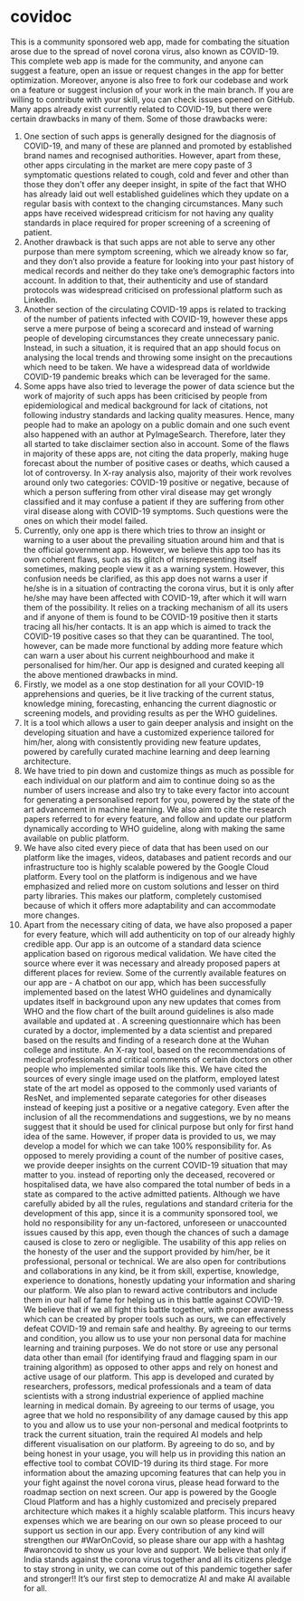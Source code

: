 
# covidoc
This is a community sponsored web app, made for combating the situation arose due to the spread of novel corona virus, also known as COVID-19. This complete web app is made for the community, and anyone can suggest a feature, open an issue or request changes in the app for better optimization. Moreover, anyone is also free to fork our codebase and work on a feature or suggest inclusion of your work in the main branch. If you are willing to contribute with your skill, you can check issues opened on GitHub.
Many apps already exist currently related to COVID-19, but there were certain drawbacks in many of them. Some of those drawbacks were:
1.	One section of such apps is generally designed for the diagnosis of COVID-19, and many of these are planned and promoted by established brand names and recognised authorities. However, apart from these, other apps circulating in the market are mere copy paste of 3 symptomatic questions related to cough, cold and fever and other than those they don't offer any deeper insight, in spite of the fact that WHO has already laid out well established guidelines which they update on a regular basis with context to the changing circumstances. Many such apps have received widespread criticism for not having any quality standards in place required for proper screening of a screening of patient. 
2.	Another drawback is that such apps are not able to serve any other purpose than mere symptom screening, which we already know so far, and they don’t also provide a feature for looking into your past history of medical records and neither do they take one’s demographic factors into account. In addition to that, their authenticity and use of standard protocols was widespread criticised on professional platform such as LinkedIn.
3.	Another section of the circulating COVID-19 apps is related to tracking of the number of patients infected with COVID-19, however these apps serve a mere purpose of being a scorecard and instead of warning people of developing circumstances they create unnecessary panic. Instead, in such a situation, it is required that an app should focus on analysing the local trends and throwing some insight on the precautions which need to be taken. We have a widespread data of worldwide COVID-19 pandemic breaks which can be leveraged for the same. 
4.	Some apps have also tried to leverage the power of data science but the work of majority of such apps has been criticised by people from epidemiological and medical background for lack of citations, not following industry standards and lacking quality measures. Hence, many people had to make an apology on a public domain and one such event also happened with an author at PyImageSearch. Therefore, later they all started to take disclaimer section also in account. Some of the flaws in majority of these apps are, not citing the data properly, making huge forecast about the number of positive cases or deaths, which caused a lot of controversy. In X-ray analysis also, majority of their work revolves around only two categories: COVID-19 positive or negative, because of which a person suffering from other viral disease may get wrongly classified and it may confuse a patient if they are suffering from other viral disease along with COVID-19 symptoms. Such questions were the ones on which their model failed.
5.	Currently, only one app is there which tries to throw an insight or warning to a user about the prevailing situation around him and that is the official government app. However, we believe this app too has its own coherent flaws, such as its glitch of misrepresenting itself sometimes, making people view it as a warning system. However, this confusion needs be clarified, as this app does not warns a user if he/she is in a situation of contracting the corona virus, but it is only after he/she may have been affected with COVID-19, after which it will warn them of the possibility. It relies on a tracking mechanism of all its users and if anyone of them is found to be COVID-19 positive then it starts tracing all his/her contacts. It is an app which is aimed to track the COVID-19 positive cases so that they can be quarantined. The tool, however, can be made more functional by adding more feature which can warn a user about his current neighbourhood and make it personalised for him/her. 
Our app is designed and curated keeping all the above mentioned drawbacks in mind. 
1.	Firstly, we model as a one stop destination for all your COVID-19 apprehensions and queries, be it live tracking of the current status, knowledge mining, forecasting, enhancing the current diagnostic or screening models, and providing results as per the WHO guidelines.
2.	It is a tool which allows a user to gain deeper analysis and insight on the developing situation and have a customized experience tailored for him/her, along with consistently providing new feature updates, powered by carefully curated machine learning and deep learning architecture. 
3.	We have tried to pin down and customize things as much as possible for each individual on our platform and aim to continue doing so as the number of users increase and also try to take every factor into account for generating a personalised report for you, powered by the state of the art advancement in machine learning. We also aim to cite the research papers referred to for every feature, and follow and update our platform dynamically according to WHO guideline, along with making the same available on public platform.
4.	We have also cited every piece of data that has been used on our platform like the images, videos, databases and patient records and our infrastructure too is highly scalable powered by the Google Cloud platform. Every tool on the platform is indigenous and we have emphasized and relied more on custom solutions and lesser on third party libraries. This makes our platform, completely customised because of which it offers more adaptability and can accommodate more changes. 
5.	Apart from the necessary citing of data, we have also proposed a paper for every feature, which will add authenticity on top of our already highly credible app. Our app is an outcome of a standard data science application based on rigorous medical validation. We have cited the source where ever it was necessary and already proposed papers at different places for review.
Some of the currently available features on our app are -
A chatbot on our app, which has been successfully implemented based on the latest WHO guidelines and dynamically updates itself in background upon any new updates that comes from WHO and the flow chart of the built around guidelines is also made available and updated at <IMAGE LINK>.
A screening questionnaire which has been curated by a doctor, implemented by a data scientist and prepared based on the results and finding of a research done at the Wuhan college and institute.
An X-ray tool, based on the recommendations of medical professionals and critical comments of certain doctors on other people who implemented similar tools like this. We have cited the sources of every single image used on the platform, employed latest state of the art model as opposed to the commonly used variants of ResNet, and implemented separate categories for other diseases instead of keeping just a positive or a negative category. Even after the inclusion of all the recommendations and suggestions, we by no means suggest that it should be used for clinical purpose but only for first hand idea of the same. However, if proper data is provided to us, we may develop a model for which we can take 100% responsibility for.
As opposed to merely providing a count of the number of positive cases, we provide deeper insights on the current COVID-19 situation that may matter to you. instead of reporting only the deceased, recovered or hospitalised data, we have also compared the total number of beds in a state as compared to the active admitted patients.
Although we have carefully abided by all the rules, regulations and standard criteria for the development of this app, since it is a community sponsored tool, we hold no responsibility for any un-factored, unforeseen or unaccounted issues caused by this app, even though the chances of such a damage caused is close to zero or negligible. The usability of this app relies on the honesty of the user and the support provided by him/her, be it professional, personal or technical. We are also open for contributions and collaborations in any kind, be it from skill, expertise, knowledge, experience to donations, honestly updating your information and sharing our platform. We also plan to reward active contributors and include them in our hall of fame for helping us in this battle against COVID-19.
We believe that if we all fight this battle together, with proper awareness which can be created by proper tools such as ours, we can effectively defeat COVID-19 and remain safe and healthy. By agreeing to our terms and condition, you allow us to use your non personal data for machine learning and training purposes. We do not store or use any personal data other than email (for identifying fraud and flagging spam in our training algorithm) as opposed to other apps and rely on honest and active usage of our platform. 
This app is developed and curated by researchers, professors, medical professionals and a team of data scientists with a strong industrial experience of applied machine learning in medical domain.
By agreeing to our terms of usage, you agree that we hold no responsibility of any damage caused by this app to you and allow us to use your non-personal and medical footprints to track the current situation, train the required AI models and help different visualisation on our platform. By agreeing to do so, and by being honest in your usage, you will help us in providing this nation an effective tool to combat COVID-19 during its third stage. For more information about the amazing upcoming features that can help you in your fight against the novel corona virus, please head forward to the roadmap section on next screen.
Our app is powered by the Google Cloud Platform and has a highly customized and precisely prepared architecture which makes it a highly scalable platform. This incurs heavy expenses which we are bearing on our own so please proceed to our support us section in our app. Every contribution of any kind will strengthen our #WarOnCovid, so please share our app with a hashtag #waroncovid to show us your love and support.
We believe that only if India stands against the corona virus together and all its citizens pledge to stay strong in unity, we can come out of this pandemic together safer and stronger!! It’s our first step to democratize AI and make AI available for all.
  

